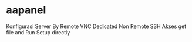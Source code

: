 # aapanel
Konfigurasi Server By Remote VNC Dedicated Non Remote SSH Akses
get file and Run Setup directly

